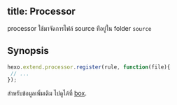 title: Processor
---
processor ใช้มาจัดการไฟล์ source ท่ีอยู่ใน folder `source`

## Synopsis

``` js
hexo.extend.processor.register(rule, function(file){
 // ...
});
```

สำหรับข้อมูลเพิ่มเติม ไปดูได้ที่ [box](box.html).
